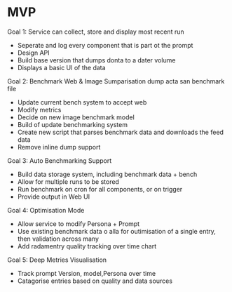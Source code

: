 # MVP

Goal 1: Service can collect, store and display most recent run
* Seperate and log every component that is part ot the prompt
* Design API
* Build base version that dumps donta to a dater volume
* Displays a basic UI of the data

Goal 2: Benchmark Web & Image Sumparisation dump acta san benchmark file
* Update current bench system to accept web
* Modify metrics
* Decide on new image benchmark model
* Build of update benchmarking system
* Create new script that parses benchmark data and downloads the feed data
* Remove inline dump support

Goal 3: Auto Benchmarking Support
* Build data storage system, including benchmark data + bench
* Allow for multiple runs to be stored
* Run benchmark on cron for all components, or on trigger
* Provide output in Web UI

Goal 4: Optimisation Mode
* Allow service to modify Persona + Prompt
* Use existing benchmark data o alla for outimisation of a single entry, then validation across many
* Add radamentry quality tracking over time chart

Goal 5: Deep Metries Visualisation
* Track prompt Version, model,Persona over time
* Catagorise entries based on quality and data sources
